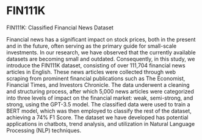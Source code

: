 # FIN111K
FIN111K: Classified Financial News Dataset

Financial news has a significant impact on stock prices, both in the present and in the future, often serving as the primary guide for small-scale investments. In our research, we have observed that the currently available datasets are becoming small and outdated. Consequently, in this study, we introduce the FIN111K dataset, consisting of over 111,704 financial news articles in English. These news articles were collected through web scraping from prominent financial publications such as The Economist, Financial Times, and Investors Chronicle. The data underwent a cleaning and structuring process, after which 5,000 news articles were categorized into three levels of impact on the financial market: weak, semi-strong, and strong, using the GPT-3.5 model. The classified data were used to train a BERT model, which was then employed to classify the rest of the dataset, achieving a 74\% F1 Score. The dataset we have developed has potential applications in chatbots, trend analysis, and utilization in Natural Language Processing (NLP) techniques.
